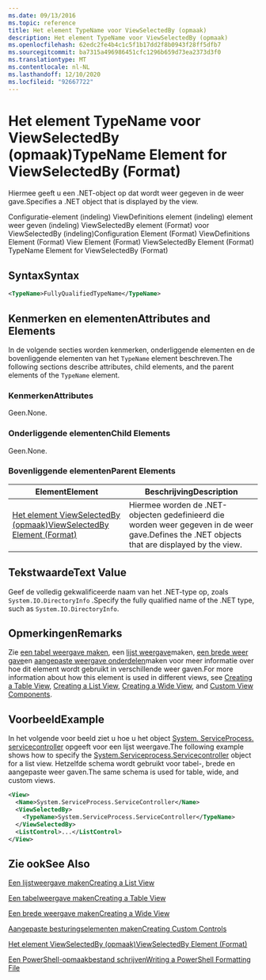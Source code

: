 ```yaml
---
ms.date: 09/13/2016
ms.topic: reference
title: Het element TypeName voor ViewSelectedBy (opmaak)
description: Het element TypeName voor ViewSelectedBy (opmaak)
ms.openlocfilehash: 62edc2fe4b4c1c5f1b17dd2f8b0943f28ff5dfb7
ms.sourcegitcommit: ba7315a496986451cfc1296b659d73ea2373d3f0
ms.translationtype: MT
ms.contentlocale: nl-NL
ms.lasthandoff: 12/10/2020
ms.locfileid: "92667722"
---
```

# <a name="typename-element-for-viewselectedby-format"></a><span data-ttu-id="e647b-103">Het element TypeName voor ViewSelectedBy (opmaak)</span><span class="sxs-lookup"><span data-stu-id="e647b-103">TypeName Element for ViewSelectedBy (Format)</span></span>

<span data-ttu-id="e647b-104">Hiermee geeft u een .NET-object op dat wordt weer gegeven in de weer gave.</span><span class="sxs-lookup"><span data-stu-id="e647b-104">Specifies a .NET object that is displayed by the view.</span></span>

<span data-ttu-id="e647b-105">Configuratie-element (indeling) ViewDefinitions element (indeling) element weer geven (indeling) ViewSelectedBy element (Format) voor ViewSelectedBy (indeling)</span><span class="sxs-lookup"><span data-stu-id="e647b-105">Configuration Element (Format) ViewDefinitions Element (Format) View Element (Format) ViewSelectedBy Element (Format) TypeName Element for ViewSelectedBy (Format)</span></span>

## <a name="syntax"></a><span data-ttu-id="e647b-106">Syntax</span><span class="sxs-lookup"><span data-stu-id="e647b-106">Syntax</span></span>

```xml
<TypeName>FullyQualifiedTypeName</TypeName>
```

## <a name="attributes-and-elements"></a><span data-ttu-id="e647b-107">Kenmerken en elementen</span><span class="sxs-lookup"><span data-stu-id="e647b-107">Attributes and Elements</span></span>

<span data-ttu-id="e647b-108">In de volgende secties worden kenmerken, onderliggende elementen en de bovenliggende elementen van het `TypeName` element beschreven.</span><span class="sxs-lookup"><span data-stu-id="e647b-108">The following sections describe attributes, child elements, and the parent elements of the `TypeName` element.</span></span>

### <a name="attributes"></a><span data-ttu-id="e647b-109">Kenmerken</span><span class="sxs-lookup"><span data-stu-id="e647b-109">Attributes</span></span>

<span data-ttu-id="e647b-110">Geen.</span><span class="sxs-lookup"><span data-stu-id="e647b-110">None.</span></span>

### <a name="child-elements"></a><span data-ttu-id="e647b-111">Onderliggende elementen</span><span class="sxs-lookup"><span data-stu-id="e647b-111">Child Elements</span></span>

<span data-ttu-id="e647b-112">Geen.</span><span class="sxs-lookup"><span data-stu-id="e647b-112">None.</span></span>

### <a name="parent-elements"></a><span data-ttu-id="e647b-113">Bovenliggende elementen</span><span class="sxs-lookup"><span data-stu-id="e647b-113">Parent Elements</span></span>

|<span data-ttu-id="e647b-114">Element</span><span class="sxs-lookup"><span data-stu-id="e647b-114">Element</span></span>|<span data-ttu-id="e647b-115">Beschrijving</span><span class="sxs-lookup"><span data-stu-id="e647b-115">Description</span></span>|
|-------------|-----------------|
|[<span data-ttu-id="e647b-116">Het element ViewSelectedBy (opmaak)</span><span class="sxs-lookup"><span data-stu-id="e647b-116">ViewSelectedBy Element (Format)</span></span>](./viewselectedby-element-format.md)|<span data-ttu-id="e647b-117">Hiermee worden de .NET-objecten gedefinieerd die worden weer gegeven in de weer gave.</span><span class="sxs-lookup"><span data-stu-id="e647b-117">Defines the .NET objects that are displayed by the view.</span></span>|

## <a name="text-value"></a><span data-ttu-id="e647b-118">Tekstwaarde</span><span class="sxs-lookup"><span data-stu-id="e647b-118">Text Value</span></span>

<span data-ttu-id="e647b-119">Geef de volledig gekwalificeerde naam van het .NET-type op, zoals `System.IO.DirectoryInfo` .</span><span class="sxs-lookup"><span data-stu-id="e647b-119">Specify the fully qualified name of the .NET type, such as `System.IO.DirectoryInfo`.</span></span>

## <a name="remarks"></a><span data-ttu-id="e647b-120">Opmerkingen</span><span class="sxs-lookup"><span data-stu-id="e647b-120">Remarks</span></span>

<span data-ttu-id="e647b-121">Zie [een tabel weergave maken](./creating-a-table-view.md), een [lijst weergave](./creating-a-list-view.md)maken, [een brede weer gave](./creating-a-wide-view.md)en [aangepaste weergave onderdelen](./creating-custom-controls.md)maken voor meer informatie over hoe dit element wordt gebruikt in verschillende weer gaven.</span><span class="sxs-lookup"><span data-stu-id="e647b-121">For more information about how this element is used in different views, see [Creating a Table View](./creating-a-table-view.md), [Creating a List View](./creating-a-list-view.md), [Creating a Wide View](./creating-a-wide-view.md), and [Custom View Components](./creating-custom-controls.md).</span></span>

## <a name="example"></a><span data-ttu-id="e647b-122">Voorbeeld</span><span class="sxs-lookup"><span data-stu-id="e647b-122">Example</span></span>

<span data-ttu-id="e647b-123">In het volgende voor beeld ziet u hoe u het object [System. ServiceProcess. servicecontroller](/dotnet/api/System.ServiceProcess.ServiceController) opgeeft voor een lijst weergave.</span><span class="sxs-lookup"><span data-stu-id="e647b-123">The following example shows how to specify the [System.Serviceprocess.Servicecontroller](/dotnet/api/System.ServiceProcess.ServiceController) object for a list view.</span></span> <span data-ttu-id="e647b-124">Hetzelfde schema wordt gebruikt voor tabel-, brede en aangepaste weer gaven.</span><span class="sxs-lookup"><span data-stu-id="e647b-124">The same schema is used for table, wide, and custom views.</span></span>

```xml
<View>
  <Name>System.ServiceProcess.ServiceController</Name>
  <ViewSelectedBy>
    <TypeName>System.ServiceProcess.ServiceController</TypeName>
  </ViewSelectedBy>
  <ListControl>...</ListControl>
</View>
```

## <a name="see-also"></a><span data-ttu-id="e647b-125">Zie ook</span><span class="sxs-lookup"><span data-stu-id="e647b-125">See Also</span></span>

[<span data-ttu-id="e647b-126">Een lijstweergave maken</span><span class="sxs-lookup"><span data-stu-id="e647b-126">Creating a List View</span></span>](./creating-a-list-view.md)

[<span data-ttu-id="e647b-127">Een tabelweergave maken</span><span class="sxs-lookup"><span data-stu-id="e647b-127">Creating a Table View</span></span>](./creating-a-table-view.md)

[<span data-ttu-id="e647b-128">Een brede weergave maken</span><span class="sxs-lookup"><span data-stu-id="e647b-128">Creating a Wide View</span></span>](./creating-a-wide-view.md)

[<span data-ttu-id="e647b-129">Aangepaste besturingselementen maken</span><span class="sxs-lookup"><span data-stu-id="e647b-129">Creating Custom Controls</span></span>](./creating-custom-controls.md)

[<span data-ttu-id="e647b-130">Het element ViewSelectedBy (opmaak)</span><span class="sxs-lookup"><span data-stu-id="e647b-130">ViewSelectedBy Element (Format)</span></span>](./viewselectedby-element-format.md)

[<span data-ttu-id="e647b-131">Een PowerShell-opmaakbestand schrijven</span><span class="sxs-lookup"><span data-stu-id="e647b-131">Writing a PowerShell Formatting File</span></span>](./writing-a-powershell-formatting-file.md)
